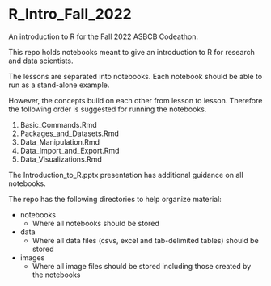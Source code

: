 # R_Intro_Fall_2022
An introduction to R for the Fall 2022 ASBCB Codeathon.

This repo holds notebooks meant to give an introduction to R for research and data scientists.

The lessons are separated into notebooks. Each notebook should be able to run as a stand-alone example.

However, the concepts build on each other from lesson to lesson. Therefore the following order
is suggested for running the notebooks.

1. Basic_Commands.Rmd
1. Packages_and_Datasets.Rmd
1. Data_Manipulation.Rmd
1. Data_Import_and_Export.Rmd
1. Data_Visualizations.Rmd

The Introduction_to_R.pptx presentation has additional guidance on all notebooks.

The repo has the following directories to help organize material:
- notebooks
    + Where all notebooks should be stored
- data
    + Where all data files (csvs, excel and tab-delimited tables) should be stored
- images
    + Where all image files should be stored including those created by the notebooks

